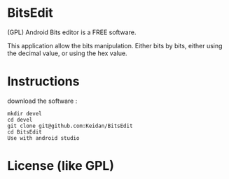 BitsEdit
===

(GPL) Android Bits editor is a FREE software.

This application allow the bits manipulation. Either bits by bits, either using the decimal value, or using the hex value.


Instructions
============


download the software :

	mkdir devel
	cd devel
	git clone git@github.com:Keidan/BitsEdit
	cd BitsEdit
 	Use with android studio

License (like GPL)
==================
